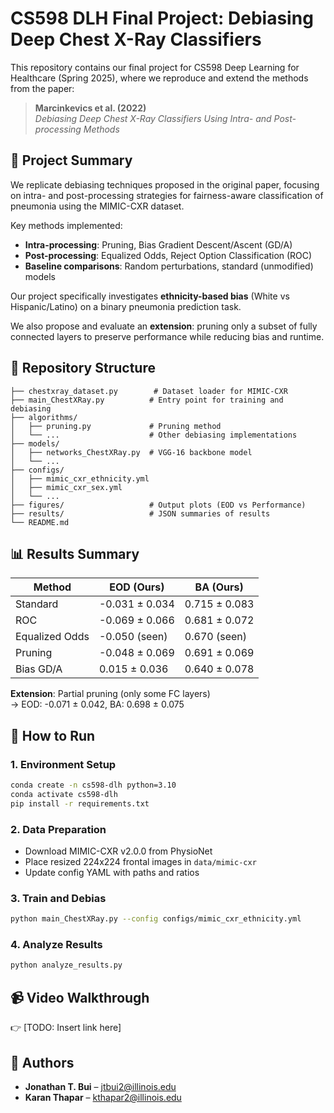 
# CS598 DLH Final Project: Debiasing Deep Chest X-Ray Classifiers

This repository contains our final project for CS598 Deep Learning for Healthcare (Spring 2025), where we reproduce and extend the methods from the paper:

> **Marcinkevics et al. (2022)**  
> _Debiasing Deep Chest X-Ray Classifiers Using Intra- and Post-processing Methods_

## 🔬 Project Summary

We replicate debiasing techniques proposed in the original paper, focusing on intra- and post-processing strategies for fairness-aware classification of pneumonia using the MIMIC-CXR dataset.

Key methods implemented:
- **Intra-processing**: Pruning, Bias Gradient Descent/Ascent (GD/A)
- **Post-processing**: Equalized Odds, Reject Option Classification (ROC)
- **Baseline comparisons**: Random perturbations, standard (unmodified) models

Our project specifically investigates **ethnicity-based bias** (White vs Hispanic/Latino) on a binary pneumonia prediction task.

We also propose and evaluate an **extension**: pruning only a subset of fully connected layers to preserve performance while reducing bias and runtime.

## 📁 Repository Structure

```
├── chestxray_dataset.py        # Dataset loader for MIMIC-CXR
├── main_ChestXRay.py          # Entry point for training and debiasing
├── algorithms/
│   ├── pruning.py             # Pruning method
│   └── ...                    # Other debiasing implementations
├── models/
│   ├── networks_ChestXRay.py  # VGG-16 backbone model
│   └── ...
├── configs/
│   ├── mimic_cxr_ethnicity.yml
│   ├── mimic_cxr_sex.yml
│   └── ...
├── figures/                   # Output plots (EOD vs Performance)
├── results/                   # JSON summaries of results
└── README.md
```

## 📊 Results Summary

| Method        | EOD (Ours)       | BA (Ours)        |
|---------------|------------------|------------------|
| Standard      | -0.031 ± 0.034   | 0.715 ± 0.083    |
| ROC           | -0.069 ± 0.066   | 0.681 ± 0.072    |
| Equalized Odds| -0.050 (seen)    | 0.670 (seen)     |
| Pruning       | -0.048 ± 0.069   | 0.691 ± 0.069    |
| Bias GD/A     |  0.015 ± 0.036   | 0.640 ± 0.078    |

**Extension**: Partial pruning (only some FC layers)  
→ EOD: -0.071 ± 0.042, BA: 0.698 ± 0.075

## 📌 How to Run

### 1. Environment Setup

```bash
conda create -n cs598-dlh python=3.10
conda activate cs598-dlh
pip install -r requirements.txt
```

### 2. Data Preparation

- Download MIMIC-CXR v2.0.0 from PhysioNet
- Place resized 224x224 frontal images in `data/mimic-cxr`
- Update config YAML with paths and ratios

### 3. Train and Debias

```bash
python main_ChestXRay.py --config configs/mimic_cxr_ethnicity.yml
```

### 4. Analyze Results

```bash
python analyze_results.py
```

## 📹 Video Walkthrough

👉 [TODO: Insert link here]


## 🤝 Authors

- **Jonathan T. Bui** – jtbui2@illinois.edu  
- **Karan Thapar** – kthapar2@illinois.edu

```
